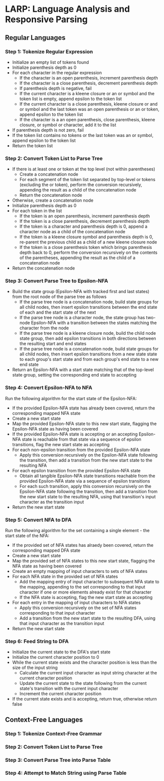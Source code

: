 # LARP: Language Analysis and Responsive Parsing

## Regular Languages

### Step 1: Tokenize Regular Expression

* Initialize an empty list of tokens found
* Initialize parenthesis depth as 0
* For each character in the regular expression
  * If the character is an open parenthesis, increment parenthesis depth
  * If the character is a close parenthesis, decrement parenthesis depth
  * If parenthesis depth is negative, fail
  * If the current character is a kleene closure or an or symbol and the token list is empty, append epsilon to the token list
  * If the current character is a close parenthesis, kleene closure or and or symbol and the last token was an open parenthesis or an or token, append epsilon to the token list
  * If the character is a an open parenthesis, close parenthesis, kleene closure, or symbol or character, add it to the list
* If parenthesis depth is not zero, fail
* If the token list contains no tokens or the last token was an or symbol, append epsilon to the token list
* Return the token list

### Step 2: Convert Token List to Parse Tree

* If there is at least one or token at the top level (not within parentheses)
  * Create a concatenation node
  * For each segment of the token list separated by top-level or tokens (excluding the or token), perform the conversion recursively, appending the result as a child of the concatenation node
  * Return the concatenation node
* Otherwise, create a concatenation node
* Initialize parenthesis depth as 0
* For each token in the list
  * If the token is an open parenthesis, increment parenthesis depth
  * If the token is a close parenthesis, decrement parenthesis depth
  * If the token is a character and parenthesis depth is 0, append a character node as a child of the concatenation node
  * If the token is a kleene closure symbol and parenthesis depth is 0, re-parent the previous child as a child of a new kleene closure node
  * If the token is a close parenthesis token which brings parenthesis depth back to 0, perform the conversion recursively on the contents of the parentheses, appending the result as the child of a concatenation node
* Return the concatenation node

### Step 3: Convert Parse Tree to Epsilon-NFA

* Build the state group (Epsilon-NFA with tracked first and last states) from the root node of the parse tree as follows
  * If the parse tree node is a concatenation node, build state groups for all child nodes, then insert epsilon transitions between the end state of each and the start state of the next
  * If the parse tree node is a character node, the state group has two-node Epsilon-NFA with a transition between the states matching the character from the node
  * If the parse tree node is a kleene closure node, build the child node state group, then add epsilon transitions in both directions between the resulting start and end states
  * If the parse tree node is a concatenation node, build state groups for all child nodes, then insert epsilon transitions from a new state state to each group's start state and from each group's end state to a new end state
* Return an Epsilon-NFA with a start state matching that of the top-level state group, setting the corresponding end state to accepting

### Step 4: Convert Epsilon-NFA to NFA

Run the following algorithm for the start state of the Epsilon-NFA:

* If the provided Epsilon-NFA state has already been covered, return the corresponding mapped NFA state
* Create a new start state
* Map the provided Epsilon-NFA state to this new start state, flagging the Epsilon-NFA state as having been covered
* If the provided Epsilon-NFA state is accepting or an accepting Epsilon-NFA state is reachable from that state via a sequence of epsilon transitions, flag the new start state as accepting
* For each non-epsilon transition from the provided Epsilon-NFA state
  * Apply this conversion recursively on the Epsilon-NFA state following the transition, then add a transition from the new start state to the resulting NFA
* For each epsilon transition from the provided Epsilon-NFA state
  * Obtain all tangible Epsilon-NFA state transitions reachable from the provided Epsilon-NFA state via a sequence of epsilon transitions
  * For each such transition, apply this conversion recursively on the Epsilon-NFA state following the transition, then add a transition from the new start state to the resulting NFA, using that transition's input character as the transition input
* Return the new start state

### Step 5: Convert NFA to DFA

Run the following algorithm for the set containing a single element - the start state of the NFA:

* If the provided set of NFA states has alraedy been covered, return the corresponding mapped DFA state
* Create a new start state
* Map the provided set of NFA states to this new start state, flagging the NFA state as having been covered
* Create an empty mapping of input characters to sets of NFA states
* For each NFA state in the provided set of NFA states
  * Add the mapping entry of input character to subsequent NFA state to the mapping, appending to the set corresponding to that input character if one or more elements already exist for that character
  * If the NFA state is accepting, flag the new start state as accepting
* For each entry in the mapping of input characters to NFA states
  * Apply this conversion recursively on the set of NFA states corresponding to that input character
  * Add a transition from the new start state to the resulting DFA, using that input character as the transition input
* Return the new start state

### Step 6: Feed String to DFA

* Initialize the current state to the DFA's start state
* Initialize the current character position to 0
* While the current state exists and the character position is less than the size of the input string
  * Calculate the current input character as input string character at the current character position
  * Update the current state to the state following from the current state's transition with the current input character
  * Increment the current character position
* If the current state exists and is accepting, return true, otherwise return false

## Context-Free Languages

### Step 1: Tokenize Context-Free Grammar

### Step 2: Convert Token List to Parse Tree

### Step 3: Convert Parse Tree into Parse Table

### Step 4: Attempt to Match String using Parse Table
